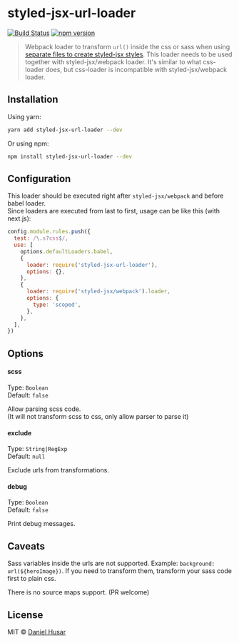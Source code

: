 # styled-jsx-url-loader

[![Build Status](https://travis-ci.org/danielhusar/styled-jsx-url-loader.svg?branch=master)](https://travis-ci.org/danielhusar/styled-jsx-url-loader) [![npm version](https://badge.fury.io/js/styled-jsx-url-loader.svg)](https://www.npmjs.com/package/styled-jsx-url-loader)

> Webpack loader to transform `url()` inside the css or sass when using [separate files to create styled-jsx styles](https://github.com/zeit/styled-jsx#styles-in-regular-css-files). This loader needs to be used together with styled-jsx/webpack loader. It's similar to what css-loader does, but css-loader is incompatible with styled-jsx/webpack loader.

## Installation

Using yarn:

```sh
yarn add styled-jsx-url-loader --dev
```

Or using npm:

```sh
npm install styled-jsx-url-loader --dev
```

## Configuration

This loader should be executed right after `styled-jsx/webpack` and before babel loader.\
Since loaders are executed from last to first, usage can be like this (with next.js):

```js
config.module.rules.push({
  test: /\.s?css$/,
  use: [
    options.defaultLoaders.babel,
    {
      loader: require('styled-jsx-url-loader'),
      options: {},
    },
    {
      loader: require('styled-jsx/webpack').loader,
      options: {
        type: 'scoped',
      },
    },
  ],
})
```

## Options

#### scss

Type: `Boolean`\
Default: `false`

Allow parsing scss code.\
(It will not transform scss to css, only allow parser to parse it)

#### exclude

Type: `String|RegExp`\
Default: `null`

Exclude urls from transformations.

#### debug

Type: `Boolean`\
Default: `false`

Print debug messages.

## Caveats

Sass variables inside the urls are not supported. Example: `background: url(${heroImage})`. If you need to transform them, transform your sass code first to plain css.

There is no source maps support. (PR welcome)

## License

MIT © [Daniel Husar](https://github.com/danielhusar)
